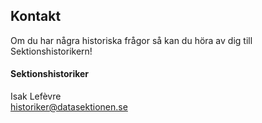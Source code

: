 ## Kontakt

Om du har några historiska frågor så kan du höra av dig till Sektionshistorikern!

#### Sektionshistoriker

Isak Lefèvre </br>
[historiker@datasektionen.se](mailto:historiker@datasektionen.se)